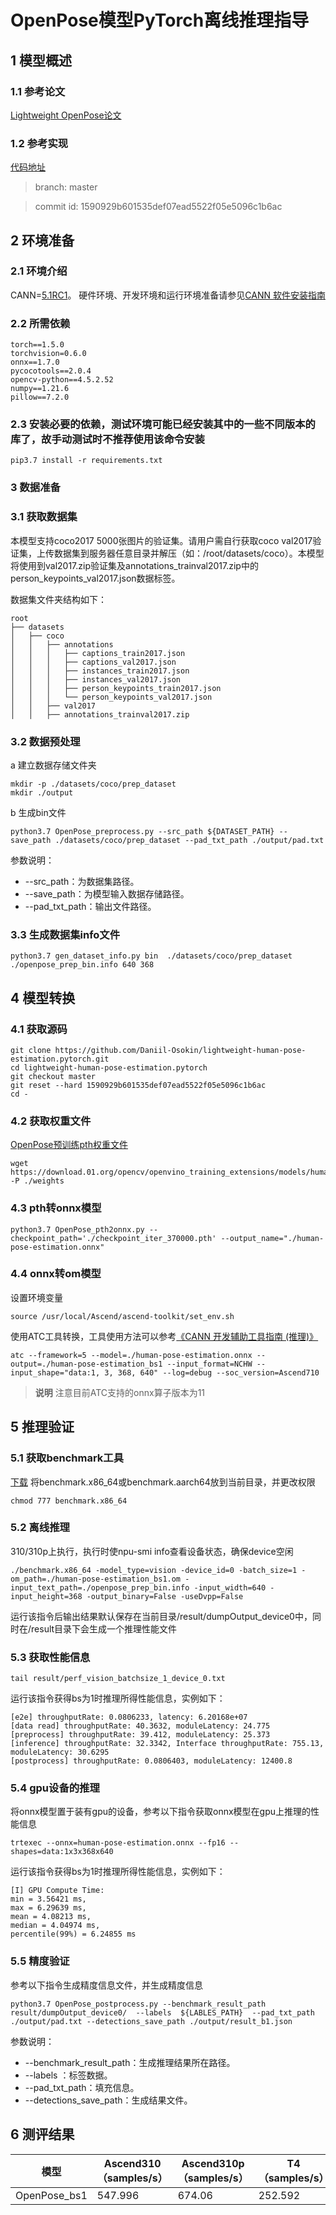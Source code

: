 # OpenPose模型PyTorch离线推理指导

## 1 模型概述
### 1.1 参考论文
[Lightweight OpenPose论文](https://arxiv.org/abs/1811.12004)
### 1.2 参考实现
[代码地址](https://github.com/Daniil-Osokin/lightweight-human-pose-estimation.pytorch)
> branch: master

> commit id: 1590929b601535def07ead5522f05e5096c1b6ac

## 2 环境准备

### 2.1 环境介绍
CANN=[5.1RC1](https://www.hiascend.com/software/cann/commercial?version=5.1RC1)。 
硬件环境、开发环境和运行环境准备请参见[CANN 软件安装指南](https://www.hiascend.com/document/detail/zh/canncommercial/51RC1/envdeployment/instg)
### 2.2 所需依赖
```
torch==1.5.0
torchvision=0.6.0
onnx==1.7.0
pycocotools==2.0.4
opencv-python==4.5.2.52
numpy==1.21.6
pillow==7.2.0
```
### 2.3 安装必要的依赖，测试环境可能已经安装其中的一些不同版本的库了，故手动测试时不推荐使用该命令安装
```
pip3.7 install -r requirements.txt
```
### 3 数据准备
### 3.1 获取数据集  
本模型支持coco2017 5000张图片的验证集。请用户需自行获取coco val2017验证集，上传数据集到服务器任意目录并解压（如：/root/datasets/coco）。本模型将使用到val2017.zip验证集及annotations_trainval2017.zip中的person_keypoints_val2017.json数据标签。

数据集文件夹结构如下：
```
root
├── datasets
│   ├── coco
│   │   ├── annotations
│   │   │   ├── captions_train2017.json
│   │   │   ├── captions_val2017.json
│   │   │   ├── instances_train2017.json
│   │   │   ├── instances_val2017.json
│   │   │   ├── person_keypoints_train2017.json
│   │   │   └── person_keypoints_val2017.json
│   │   ├── val2017
│   │   ├── annotations_trainval2017.zip
```
### 3.2 数据预处理
a 建立数据存储文件夹
```
mkdir -p ./datasets/coco/prep_dataset
mkdir ./output
```
b 生成bin文件
```
python3.7 OpenPose_preprocess.py --src_path ${DATASET_PATH} --save_path ./datasets/coco/prep_dataset --pad_txt_path ./output/pad.txt
```
参数说明：
- --src_path：为数据集路径。
- --save_path：为模型输入数据存储路径。
- --pad_txt_path：输出文件路径。
### 3.3 生成数据集info文件
```
python3.7 gen_dataset_info.py bin  ./datasets/coco/prep_dataset ./openpose_prep_bin.info 640 368
```
## 4 模型转换
### 4.1 获取源码
```
git clone https://github.com/Daniil-Osokin/lightweight-human-pose-estimation.pytorch.git  
cd lightweight-human-pose-estimation.pytorch
git checkout master
git reset --hard 1590929b601535def07ead5522f05e5096c1b6ac
cd -
```
### 4.2 获取权重文件  
[OpenPose预训练pth权重文件](https://download.01.org/opencv/openvino_training_extensions/models/human_pose_estimation/checkpoint_iter_370000.pth)
```
wget https://download.01.org/opencv/openvino_training_extensions/models/human_pose_estimation/checkpoint_iter_370000.pth -P ./weights
```
### 4.3 pth转onnx模型
```
python3.7 OpenPose_pth2onnx.py --checkpoint_path='./checkpoint_iter_370000.pth' --output_name="./human-pose-estimation.onnx"
```
### 4.4 onnx转om模型
设置环境变量
```
source /usr/local/Ascend/ascend-toolkit/set_env.sh
```
使用ATC工具转换，工具使用方法可以参考[《CANN 开发辅助工具指南 (推理)》](https://support.huawei.com/enterprise/zh/ascend-computing/cann-pid-251168373?category=developer-documents&subcategory=auxiliary-development-tools)
```
atc --framework=5 --model=./human-pose-estimation.onnx --output=./human-pose-estimation_bs1 --input_format=NCHW --input_shape="data:1, 3, 368, 640" --log=debug --soc_version=Ascend710
```
>  **说明**
> 注意目前ATC支持的onnx算子版本为11
## 5 推理验证
### 5.1 获取benchmark工具
[下载](https://gitee.com/ascend/cann-benchmark/tree/master/infer)
将benchmark.x86_64或benchmark.aarch64放到当前目录，并更改权限
```
chmod 777 benchmark.x86_64
```
### 5.2 离线推理
310/310p上执行，执行时使npu-smi info查看设备状态，确保device空闲
```
./benchmark.x86_64 -model_type=vision -device_id=0 -batch_size=1 -om_path=./human-pose-estimation_bs1.om -input_text_path=./openpose_prep_bin.info -input_width=640 -input_height=368 -output_binary=False -useDvpp=False
```
运行该指令后输出结果默认保存在当前目录/result/dumpOutput_device0中，同时在/result目录下会生成一个推理性能文件
### 5.3 获取性能信息
```
tail result/perf_vision_batchsize_1_device_0.txt
```
运行该指令获得bs为1时推理所得性能信息，实例如下：
```
[e2e] throughputRate: 0.0806233, latency: 6.20168e+07
[data read] throughputRate: 40.3632, moduleLatency: 24.775
[preprocess] throughputRate: 39.412, moduleLatency: 25.373
[inference] throughputRate: 32.3342, Interface throughputRate: 755.13, moduleLatency: 30.6295
[postprocess] throughputRate: 0.0806403, moduleLatency: 12400.8
```
### 5.4 gpu设备的推理
将onnx模型置于装有gpu的设备，参考以下指令获取onnx模型在gpu上推理的性能信息
```
trtexec --onnx=human-pose-estimation.onnx --fp16 --shapes=data:1x3x368x640
```
运行该指令获得bs为1时推理所得性能信息，实例如下：
```
[I] GPU Compute Time: 
min = 3.56421 ms, 
max = 6.29639 ms, 
mean = 4.08213 ms, 
median = 4.04974 ms, 
percentile(99%) = 6.24855 ms
```
### 5.5 精度验证
参考以下指令生成精度信息文件，并生成精度信息
```
python3.7 OpenPose_postprocess.py --benchmark_result_path result/dumpOutput_device0/  --labels  ${LABLES_PATH}  --pad_txt_path ./output/pad.txt --detections_save_path ./output/result_b1.json
```
参数说明：
- --benchmark_result_path：生成推理结果所在路径。
- --labels ：标签数据。
- --pad_txt_path：填充信息。
- --detections_save_path：生成结果文件。

## 6 测评结果
| 模型            | Ascend310（samples/s） | Ascend310p（samples/s） | T4（samples/s） | 310p/310 | 310p/T4 | 精度    |
|---------------|----------------------|----------------------|---------------|---------|--------|-------|
| OpenPose_bs1  | 547.996              | 674.06               | 252.592       | 1.23    | 2.66   | 0.404 |